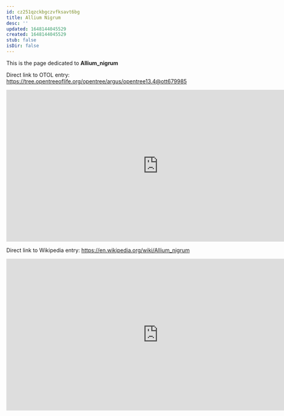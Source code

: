 ```yaml
---
id: cz251qzckbgczvfksavt6bg
title: Allium Nigrum
desc: ''
updated: 1648144045529
created: 1648144045529
stub: false
isDir: false
---
```

This is the page dedicated to **Allium_nigrum**


Direct link to OTOL entry: https://tree.opentreeoflife.org/opentree/argus/opentree13.4@ott679985



<html>
    <body>
    <iframe src="https://tree.opentreeoflife.org/opentree/argus/opentree13.4@ott679985"
    width="800" height="400" frameborder="0" allowfullscreen> </iframe>
    </body>
</html>
    


Direct link to Wikipedia entry: https://en.wikipedia.org/wiki/Allium_nigrum



<html>
    <body>
    <iframe src="https://en.wikipedia.org/wiki/Allium_nigrum"
    width="800" height="400" frameborder="0" allowfullscreen> </iframe>
    </body>
</html>
    
